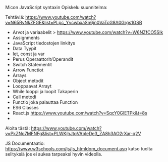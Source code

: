 
Micon JavaScript syntaxin Opiskelu suunnitelma:

Tehtäviä: https://www.youtube.com/watch?v=N65RvNkZFGE&list=PLpc_YvcwbxaSn6jn0VaTcG8A0Grgs1GSB

- Arvot ja variaabelit   >   https://www.youtube.com/watch?v=W6NZfCO5SIk
- Assignments
- JavaScript tiedostojen linkitys
- Data Tyypit
- let, const ja var
- Perus Operaattorit/Operandit
- Switch Statementit
- Arrow Functiot
- Arrays
- Object metodit
- Looppaavat Arrayt
- While looppi ja loopit Takaperin
- Call metodi
- Functio joka palauttaa Function
- ES6 Classes
- React.js https://www.youtube.com/watch?v=SqcY0GlETPk&t=8s
- 

Aloita tästä: https://www.youtube.com/watch?v=PkZNo7MFNFg&list=PLWKjhJtqVAbleDe3_ZA8h3AO2rXar-q2V

JS Documentaatio: https://www.w3schools.com/js/js_htmldom_document.asp katso tuolta selityksiä jos ei aukea tarpeaksi hyvin videolla.